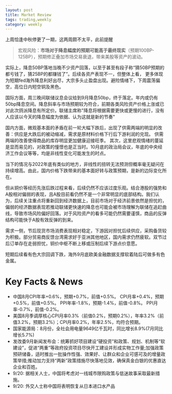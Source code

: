 ```yaml
---
layout: post
title: Market Review
tags: trading,weekly
category: weekly
---
```


上周恰逢中秋停更了一期，这两周颇不太平，此前提醒
> 宏观风险：**市场对于降息幅度的预期可能高于最终现实**（预期100BP-125BP），预期修正叠加市场交易衰退，带来美股等资产的波动。

实际上，降息50BP落地当晚不少资产回落，以至于甚至有段子称“猜50BP预期的都亏钱了，猜25BP的都赚钱了”。后续各资产表现不一，但整体上看，
更多体现为短期fed海外降息利好出尽，大宗多头止盈盘出现。避险情绪下，下周震荡偏空，高位日内短空铜及黑色。

国际方面，周三晚间联储议息会议给到9月降息50bp，终于落定。年内或仍有50bp降息空间。降息斜率与市场预期较为符合，前期各类风险资产价格上涨或已对此次鸽派降息有所定价。联储主席称"降息将根据需要更快或更慢的进行，没有人应该以今天的降息幅度为依据、认为这就是新的节奏"

国内方面，微观基本面的矛盾在前一轮大幅下跌后，出现了供需两端的明显的改善：供应是大跌后的被动缩减，需求是原材料价格下行后下游利润的兑现。 供需两端的改善使得商品的库存明显更加健康迎接旺季。 其次，这里悲观情绪的蔓延是显而易见的，对政策的憧憬也是正当时。10月底的政治局会议，年底的中央经济工作会议等等，均是非线性变化可能发生的时点。

当下的情况与2022年底有类似的地方，非线性的扭转无法预测但概率毫无疑问在持续增高。由此，国内价格下跌带来的基本面好转与政策预期，是新的边际变化所在。

但从铜价等经历先涨后跌过程来看，后续仍然不应该过度乐观。结合港股的强势和A股相对偏弱的表现，且A股目前看仍然不是一个非常明显的底部结构。我们认为，后续关注重点将重新回到经济数据上，目前市场对于经济前景依然是担忧的，偏弱的经济数据表现若推动联储更快速的降息也可能会被市场理解为联储在追赶曲线，导致市场风险偏好回落。对于风险资产的看多可能仍然需要谨慎，商品的反弹结构可能快于A股有效反弹的到来。

需求一侧，节后现货市场消费表现相对稳定，下游因对担忧后续供应，采购备货较为积极。部分贸易商反馈台湾需求好于亚洲其他地区，国内需求仍然疲软。双节过后订单存在走弱担忧，铜价中枢不断上移或压制后续下游点价意愿。

短期后续看有色大宗回调下跌，海外9月底欧美金融数据支撑软着陆后可做多有色金属。

# Key Facts & News

- 中国8月CPI年率+0.6%，预期+0.7%，前值+0.5%。 CPI月率+0.4%，预期+0.5%，前值+0.5%。 PPI年率-1.8%，预期-1.4%，前值-0.8%。 PPI月率-0.7%，前值-0.2%。
- 美国8月季调厚核心CPI月率0.3%（前值0.2%，预期0.2%），年率3.2%（前值3.2%，预期3.2%）；CPI月率0.2%，年率2.5%，均符合预期。
- 国家能源局：8月份，全社会用电量9649亿千瓦时，同比增长8.9%(7月同比增长5.7%)
- 发改委9月新闻发布会：统筹抓好项目建设“硬投资”和政策、规划、机制等“软建设”，促进“两重”等政府投资项目尽快开工建设并形成实物工作量;加强政策预研储备，适时推出一批操作性强、效果好、让群众和企业可感可及的增量政策举措;推动加力支持“两新”政策措施尽快落地见效，确保真金白银的优惠直达企业和百姓。
- 9/20: 据相关人士，中国将考虑对一线城市限购政策与低迷故事采取最新措施。
- 9/20: 外交人士称中国将表明恢复从日本进口水产品